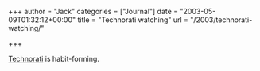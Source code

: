 +++
author = "Jack"
categories = ["Journal"]
date = "2003-05-09T01:32:12+00:00"
title = "Technorati watching"
url = "/2003/technorati-watching/"

+++

[Technorati][1] is habit-forming.

 [1]: http://www.technorati.com/